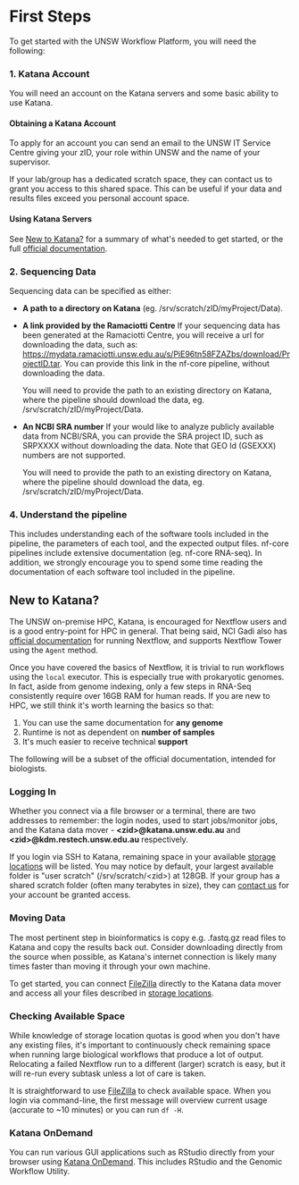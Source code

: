 # First Steps

To get started with the UNSW Workflow Platform, you will need the following:

### 1. Katana Account
You will need an account on the Katana servers and some basic ability to use Katana.
####  Obtaining a Katana Account
To apply for an account you can send an email to the UNSW IT Service Centre giving your zID, your role within UNSW and the name of your supervisor.

If your lab/group has a dedicated scratch space, they can contact us to grant you access to this shared space. This can be useful if your data and results files exceed you personal account space.

#### Using Katana Servers

See [New to Katana?](#new-to-katana) for a summary of what's needed to get started, or the full [official documentation](https://docs.restech.unsw.edu.au).

### 2. Sequencing Data
Sequencing data can be specified as either:

- **A path to a directory on Katana** (eg. /srv/scratch/zID/myProject/Data).
- **A link provided by the Ramaciotti Centre** 
    If your sequencing data has been generated at the Ramaciotti Centre, you will receive a url for downloading the data, such as: 
    https://mydata.ramaciotti.unsw.edu.au/s/PiE96tn58FZAZbs/download/ProjectID.tar. You can provide this link in the nf-core pipeline, without downloading the data. 
    
    You will need to provide the path to an existing directory on Katana, where the pipeline should download the data, eg. /srv/scratch/zID/myProject/Data.

- **An NCBI SRA number**
    If your would like to analyze publicly available data from NCBI/SRA, you can provide the SRA project ID, such as SRPXXXX without downloading the data. Note that GEO Id (GSEXXX) numbers are not supported. 

    You will need to provide the path to an existing directory on Katana, where the pipeline should download the data, eg. /srv/scratch/zID/myProject/Data.

### 4. Understand the pipeline
This includes understanding each of the software tools included in the pipeline, the parameters of each tool, and the expected output files. nf-core pipelines include extensive documentation (eg. nf-core RNA-seq). In addition, we strongly encourage you to spend some time reading the documentation of each software tool included in the pipeline.

## New to Katana?
The UNSW on-premise HPC, Katana, is encouraged for Nextflow users and is a good entry-point for HPC in general. That being said, NCI Gadi also has [official documentation](https://opus.nci.org.au/display/DAE/Nextflow) for running Nextflow, and supports Nextflow Tower using the `Agent` method.

Once you have covered the basics of Nextflow, it is trivial to run workflows using the `local` executor. This is especially true with prokaryotic genomes. In fact, aside from genome indexing, only a few steps in RNA-Seq consistently require over 16GB RAM for human reads. If you are new to HPC, we still think it's worth learning the basics so that:

1. You can use the same documentation for **any genome**
2. Runtime is not as dependent on **number of samples**
3. It's much easier to receive technical **support**

The following will be a subset of the official documentation, intended for biologists.

### Logging In

Whether you connect via a file browser or a terminal, there are two addresses to remember: the login nodes, used to start jobs/monitor jobs, and the Katana data mover - **<zid\>@katana.unsw.edu.au** and **<zid\>@kdm.restech.unsw.edu.au** respectively.

If you login via SSH to Katana, remaining space in your available [storage locations](https://docs.restech.unsw.edu.au/storage/storage_locations/#storage-summary) will be listed. You may notice by default, your largest available folder is "user scratch" (/srv/scratch/<zid\>) at 128GB. If your group has a shared scratch folder (often many terabytes in size), they can [contact us](https://docs.restech.unsw.edu.au/#contact-the-research-technology-services-team) for your account be granted access.

### Moving Data

The most pertinent step in bioinformatics is copy e.g. .fastq.gz read files to Katana and copy the results back out. Consider downloading directly from the source when possible, as Katana's internet connection is likely many times faster than moving it through your own machine.

To get started, you can connect [FileZilla](https://docs.restech.unsw.edu.au/storage/kdm/#filezilla) directly to the Katana data mover and access all your files described in [storage locations](https://docs.restech.unsw.edu.au/storage/storage_locations/#storage-summary).

### Checking Available Space
While knowledge of storage location quotas is good when you don't have any existing files, it's important to continuously check remaining space when running large biological workflows that produce a lot of output. Relocating a failed Nextflow run to a different (larger) scratch is easy, but it will re-run every subtask unless a lot of care is taken. 

It is straightforward to use [FileZilla](https://docs.restech.unsw.edu.au/storage/kdm/#filezilla) to check available space. When you login via command-line, the first message will overview current usage (accurate to ~10 minutes) or you can run `df -H`.

### Katana OnDemand

You can run various GUI applications such as RStudio directly from your browser using [Katana OnDemand](https://docs.restech.unsw.edu.au/using_katana/ondemand/). This includes RStudio and the Genomic Workflow Utility.
